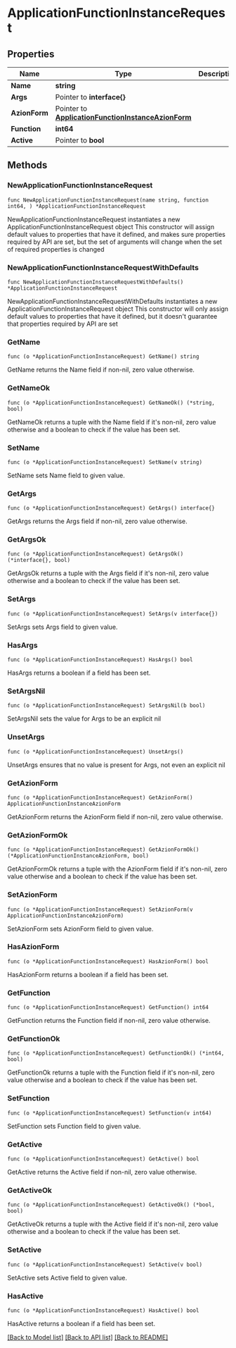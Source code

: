 # ApplicationFunctionInstanceRequest

## Properties

Name | Type | Description | Notes
------------ | ------------- | ------------- | -------------
**Name** | **string** |  | 
**Args** | Pointer to **interface{}** |  | [optional] 
**AzionForm** | Pointer to [**ApplicationFunctionInstanceAzionForm**](ApplicationFunctionInstanceAzionForm.md) |  | [optional] 
**Function** | **int64** |  | 
**Active** | Pointer to **bool** |  | [optional] 

## Methods

### NewApplicationFunctionInstanceRequest

`func NewApplicationFunctionInstanceRequest(name string, function int64, ) *ApplicationFunctionInstanceRequest`

NewApplicationFunctionInstanceRequest instantiates a new ApplicationFunctionInstanceRequest object
This constructor will assign default values to properties that have it defined,
and makes sure properties required by API are set, but the set of arguments
will change when the set of required properties is changed

### NewApplicationFunctionInstanceRequestWithDefaults

`func NewApplicationFunctionInstanceRequestWithDefaults() *ApplicationFunctionInstanceRequest`

NewApplicationFunctionInstanceRequestWithDefaults instantiates a new ApplicationFunctionInstanceRequest object
This constructor will only assign default values to properties that have it defined,
but it doesn't guarantee that properties required by API are set

### GetName

`func (o *ApplicationFunctionInstanceRequest) GetName() string`

GetName returns the Name field if non-nil, zero value otherwise.

### GetNameOk

`func (o *ApplicationFunctionInstanceRequest) GetNameOk() (*string, bool)`

GetNameOk returns a tuple with the Name field if it's non-nil, zero value otherwise
and a boolean to check if the value has been set.

### SetName

`func (o *ApplicationFunctionInstanceRequest) SetName(v string)`

SetName sets Name field to given value.


### GetArgs

`func (o *ApplicationFunctionInstanceRequest) GetArgs() interface{}`

GetArgs returns the Args field if non-nil, zero value otherwise.

### GetArgsOk

`func (o *ApplicationFunctionInstanceRequest) GetArgsOk() (*interface{}, bool)`

GetArgsOk returns a tuple with the Args field if it's non-nil, zero value otherwise
and a boolean to check if the value has been set.

### SetArgs

`func (o *ApplicationFunctionInstanceRequest) SetArgs(v interface{})`

SetArgs sets Args field to given value.

### HasArgs

`func (o *ApplicationFunctionInstanceRequest) HasArgs() bool`

HasArgs returns a boolean if a field has been set.

### SetArgsNil

`func (o *ApplicationFunctionInstanceRequest) SetArgsNil(b bool)`

 SetArgsNil sets the value for Args to be an explicit nil

### UnsetArgs
`func (o *ApplicationFunctionInstanceRequest) UnsetArgs()`

UnsetArgs ensures that no value is present for Args, not even an explicit nil
### GetAzionForm

`func (o *ApplicationFunctionInstanceRequest) GetAzionForm() ApplicationFunctionInstanceAzionForm`

GetAzionForm returns the AzionForm field if non-nil, zero value otherwise.

### GetAzionFormOk

`func (o *ApplicationFunctionInstanceRequest) GetAzionFormOk() (*ApplicationFunctionInstanceAzionForm, bool)`

GetAzionFormOk returns a tuple with the AzionForm field if it's non-nil, zero value otherwise
and a boolean to check if the value has been set.

### SetAzionForm

`func (o *ApplicationFunctionInstanceRequest) SetAzionForm(v ApplicationFunctionInstanceAzionForm)`

SetAzionForm sets AzionForm field to given value.

### HasAzionForm

`func (o *ApplicationFunctionInstanceRequest) HasAzionForm() bool`

HasAzionForm returns a boolean if a field has been set.

### GetFunction

`func (o *ApplicationFunctionInstanceRequest) GetFunction() int64`

GetFunction returns the Function field if non-nil, zero value otherwise.

### GetFunctionOk

`func (o *ApplicationFunctionInstanceRequest) GetFunctionOk() (*int64, bool)`

GetFunctionOk returns a tuple with the Function field if it's non-nil, zero value otherwise
and a boolean to check if the value has been set.

### SetFunction

`func (o *ApplicationFunctionInstanceRequest) SetFunction(v int64)`

SetFunction sets Function field to given value.


### GetActive

`func (o *ApplicationFunctionInstanceRequest) GetActive() bool`

GetActive returns the Active field if non-nil, zero value otherwise.

### GetActiveOk

`func (o *ApplicationFunctionInstanceRequest) GetActiveOk() (*bool, bool)`

GetActiveOk returns a tuple with the Active field if it's non-nil, zero value otherwise
and a boolean to check if the value has been set.

### SetActive

`func (o *ApplicationFunctionInstanceRequest) SetActive(v bool)`

SetActive sets Active field to given value.

### HasActive

`func (o *ApplicationFunctionInstanceRequest) HasActive() bool`

HasActive returns a boolean if a field has been set.


[[Back to Model list]](../README.md#documentation-for-models) [[Back to API list]](../README.md#documentation-for-api-endpoints) [[Back to README]](../README.md)


